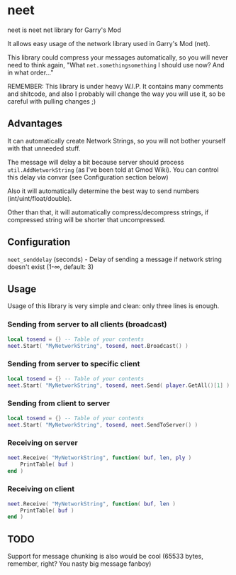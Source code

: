 # neet
neet is neet net library for Garry's Mod

It allows easy usage of the network library used in Garry's Mod (net).

This library could compress your messages automatically, so you will never need to think again, "What `net.somethingsomething` I should use now? And in what order..."

REMEMBER: This library is under heavy W.I.P. It contains many comments and shitcode, and also I probably will change the way you will use it, so be careful with pulling changes ;)

## Advantages
It can automatically create Network Strings, so you will not bother yourself with that unneeded stuff.

The message will delay a bit because server should process `util.AddNetworkString` (as I've been told at Gmod Wiki). You can control this delay via convar (see Configuration section below)

Also it will automatically determine the best way to send numbers (int/uint/float/double).

Other than that, it will automatically compress/decompress strings, if compressed string will be shorter that uncompressed.

## Configuration
`neet_senddelay` (seconds) - Delay of sending a message if network string doesn't exist (1-∞, default: 3)

## Usage
Usage of this library is very simple and clean: only three lines is enough.
### Sending from server to all clients (broadcast)
```lua
local tosend = {} -- Table of your contents
neet.Start( "MyNetworkString", tosend, neet.Broadcast() )
```

### Sending from server to specific client
```lua
local tosend = {} -- Table of your contents
neet.Start( "MyNetworkString", tosend, neet.Send( player.GetAll()[1] ) )
```

### Sending from client to server
```lua
local tosend = {} -- Table of your contents
neet.Start( "MyNetworkString", tosend, neet.SendToServer() )
```

### Receiving on server
```lua
neet.Receive( "MyNetworkString", function( buf, len, ply )
	PrintTable( buf )
end )
```

### Receiving on client
```lua
neet.Receive( "MyNetworkString", function( buf, len )
	PrintTable( buf )
end )
```

## TODO
Support for message chunking is also would be cool (65533 bytes, remember, right? You nasty big message fanboy)
